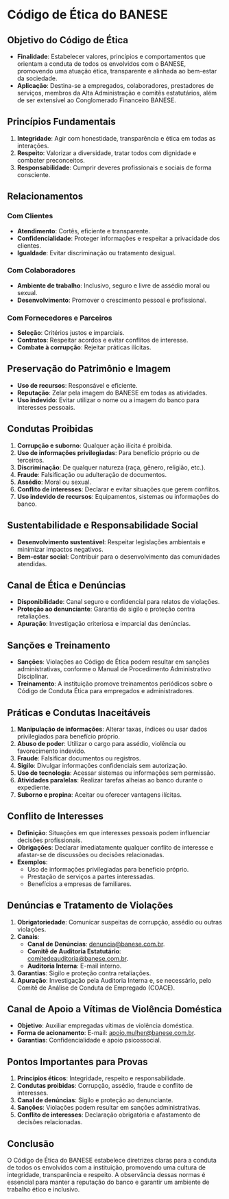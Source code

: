 # **Código de Ética do BANESE**  

## **Objetivo do Código de Ética**
- **Finalidade**: Estabelecer valores, princípios e comportamentos que orientam a conduta de todos os envolvidos com o BANESE, promovendo uma atuação ética, transparente e alinhada ao bem-estar da sociedade.  
- **Aplicação**: Destina-se a empregados, colaboradores, prestadores de serviços, membros da Alta Administração e comitês estatutários, além de ser extensível ao Conglomerado Financeiro BANESE.

## **Princípios Fundamentais**
1. **Integridade**: Agir com honestidade, transparência e ética em todas as interações.  
2. **Respeito**: Valorizar a diversidade, tratar todos com dignidade e combater preconceitos.  
3. **Responsabilidade**: Cumprir deveres profissionais e sociais de forma consciente.  

## **Relacionamentos**

### **Com Clientes**
- **Atendimento**: Cortês, eficiente e transparente.  
- **Confidencialidade**: Proteger informações e respeitar a privacidade dos clientes.  
- **Igualdade**: Evitar discriminação ou tratamento desigual.  

### **Com Colaboradores**
- **Ambiente de trabalho**: Inclusivo, seguro e livre de assédio moral ou sexual.  
- **Desenvolvimento**: Promover o crescimento pessoal e profissional.  

### **Com Fornecedores e Parceiros**
- **Seleção**: Critérios justos e imparciais.  
- **Contratos**: Respeitar acordos e evitar conflitos de interesse.  
- **Combate à corrupção**: Rejeitar práticas ilícitas.  


## **Preservação do Patrimônio e Imagem**
- **Uso de recursos**: Responsável e eficiente.  
- **Reputação**: Zelar pela imagem do BANESE em todas as atividades.  
- **Uso indevido**: Evitar utilizar o nome ou a imagem do banco para interesses pessoais.  

## **Condutas Proibidas**
1. **Corrupção e suborno**: Qualquer ação ilícita é proibida.  
2. **Uso de informações privilegiadas**: Para benefício próprio ou de terceiros.  
3. **Discriminação**: De qualquer natureza (raça, gênero, religião, etc.).  
4. **Fraude**: Falsificação ou adulteração de documentos.  
5. **Assédio**: Moral ou sexual.  
6. **Conflito de interesses**: Declarar e evitar situações que gerem conflitos.  
7. **Uso indevido de recursos**: Equipamentos, sistemas ou informações do banco.  

## **Sustentabilidade e Responsabilidade Social**
- **Desenvolvimento sustentável**: Respeitar legislações ambientais e minimizar impactos negativos.  
- **Bem-estar social**: Contribuir para o desenvolvimento das comunidades atendidas.  

## **Canal de Ética e Denúncias**
- **Disponibilidade**: Canal seguro e confidencial para relatos de violações.  
- **Proteção ao denunciante**: Garantia de sigilo e proteção contra retaliações.  
- **Apuração**: Investigação criteriosa e imparcial das denúncias.  

## **Sanções e Treinamento**
- **Sanções**: Violações ao Código de Ética podem resultar em sanções administrativas, conforme o Manual de Procedimento Administrativo Disciplinar.  
- **Treinamento**: A instituição promove treinamentos periódicos sobre o Código de Conduta Ética para empregados e administradores.  

## **Práticas e Condutas Inaceitáveis**
1. **Manipulação de informações**: Alterar taxas, índices ou usar dados privilegiados para benefício próprio.  
2. **Abuso de poder**: Utilizar o cargo para assédio, violência ou favorecimento indevido.  
3. **Fraude**: Falsificar documentos ou registros.  
4. **Sigilo**: Divulgar informações confidenciais sem autorização.  
5. **Uso de tecnologia**: Acessar sistemas ou informações sem permissão.  
6. **Atividades paralelas**: Realizar tarefas alheias ao banco durante o expediente.  
7. **Suborno e propina**: Aceitar ou oferecer vantagens ilícitas.  

## **Conflito de Interesses**
- **Definição**: Situações em que interesses pessoais podem influenciar decisões profissionais.  
- **Obrigações**: Declarar imediatamente qualquer conflito de interesse e afastar-se de discussões ou decisões relacionadas.  
- **Exemplos**:  
  - Uso de informações privilegiadas para benefício próprio.  
  - Prestação de serviços a partes interessadas.  
  - Benefícios a empresas de familiares.  

## **Denúncias e Tratamento de Violações**
1. **Obrigatoriedade**: Comunicar suspeitas de corrupção, assédio ou outras violações.  
2. **Canais**:  
   - **Canal de Denúncias**: denuncia@banese.com.br.  
   - **Comitê de Auditoria Estatutário**: comitedeauditoria@banese.com.br.  
   - **Auditoria Interna**: E-mail interno.  
3. **Garantias**: Sigilo e proteção contra retaliações.  
4. **Apuração**: Investigação pela Auditoria Interna e, se necessário, pelo Comitê de Análise de Conduta de Empregado (COACE).  

## **Canal de Apoio a Vítimas de Violência Doméstica**
- **Objetivo**: Auxiliar empregadas vítimas de violência doméstica.  
- **Forma de acionamento**: E-mail: apoio.mulher@banese.com.br.  
- **Garantias**: Confidencialidade e apoio psicossocial.  

## **Pontos Importantes para Provas**
1. **Princípios éticos**: Integridade, respeito e responsabilidade.  
2. **Condutas proibidas**: Corrupção, assédio, fraude e conflito de interesses.  
3. **Canal de denúncias**: Sigilo e proteção ao denunciante.  
4. **Sanções**: Violações podem resultar em sanções administrativas.  
5. **Conflito de interesses**: Declaração obrigatória e afastamento de decisões relacionadas.  

## **Conclusão**
O Código de Ética do BANESE estabelece diretrizes claras para a conduta de todos os envolvidos com a instituição, promovendo uma cultura de integridade, transparência e respeito. A observância dessas normas é essencial para manter a reputação do banco e garantir um ambiente de trabalho ético e inclusivo.